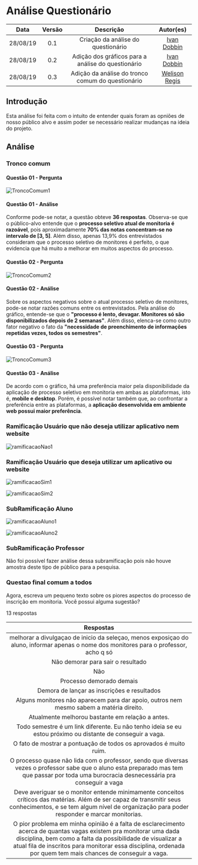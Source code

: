 # Análise Questionário

| Data | Versão | Descrição | Autor(es)|
|:----:|:------:|:---------:|:--------:|
| 28/08/19 | 0.1 | Criação da análise do questionário| [Ivan Dobbin](https://github.com/darmsDD) |
| 28/08/19 | 0.2 | Adição dos gráficos para a análise do questionário| [Ivan Dobbin](https://github.com/darmsDD) |
| 28/08/19 | 0.3 | Adição da análise do tronco comum do questionário | [Welison Regis](https://github.com/WelisonR) |


## Introdução
Esta análise foi feita com o intuito de entender quais foram as opniões de nosso público alvo e assim poder se necessário realizar mudanças na ideia do projeto.

## Análise

### Tronco comum

#### Questão 01 - Pergunta
![TroncoComum1](../assets/img/questionario/troncoComum1.png)

#### Questão 01 - Análise

Conforme pode-se notar, a questão obteve **36 respostas**. Observa-se que o público-alvo entende que o **processo seletivo atual de monitoria é razoável**, pois aproximadamente **70% das notas concentram-se no intervalo de [3, 5]**. Além disso, apenas 13,9% dos entrevistados consideram que o processo seletivo de monitores é perfeito, o que evidencia que há muito a melhorar em muitos aspectos do processo.

#### Questão 02 - Pergunta

![TroncoComum2](../assets/img/questionario/troncoComum2.png)

#### Questão 02 - Análise

Sobre os aspectos negativos sobre o atual processo seletivo de monitores, pode-se notar razões comuns entre os entrevistados. Pela análise do gráfico, entende-se que o **"processo é lento, devagar. Monitores só são disponibilizados depois de 2 semanas"**. Além disso, elenca-se como outro fator negativo o fato da **"necessidade de preenchimento de informações repetidas vezes, todos os semestres"**.

#### Questão 03 - Pergunta

![TroncoComum3](../assets/img/questionario/troncoComum3.png)

#### Questão 03 - Análise

De acordo com o gráfico, há uma preferência maior pela disponibilidade da aplicação de processo seletivo em monitoria em ambas as plataformas, isto é, **mobile e desktop**. Porém, é possível notar também que, ao confrontar a preferência entre as plataformas, a **aplicação desenvolvida em ambiente web possui maior preferência**.

### Ramificação Usuário que não deseja utilizar aplicativo nem website

![ramificacaoNao1](../assets/img/questionario/ramificacaoNao1.png)


### Ramificação Usuário que deseja utilizar um aplicativo ou website

![ramificacaoSim1](../assets/img/questionario/ramificacaoSim1.png)

![ramificacaoSim2](../assets/img/questionario/ramificacaoSim2.png)


### SubRamificação Aluno
![ramificacaoAluno1](../assets/img/questionario/subRamificacaoAluno1.png)

![ramificacaoAluno2](../assets/img/questionario/subRamificacaoAluno2.png)

### SubRamificação Professor
Não foi possível fazer análise dessa subramificação pois não houve amostra deste tipo de público para a pesquisa.

### Questao final comum a todos

Agora, escreva um pequeno texto sobre os piores aspectos do processo de inscrição em monitoria. Você possui alguma sugestão?

13 respostas

| Respostas|
|:-----------:|
|melhorar a divulgaçao de inicio da seleçao, menos exposiçao do aluno, informar apenas o nome dos monitores para o professor, acho q só|
|Não demorar para sair o resultado|
|Não|
|Processo demorado demais|
|Demora de lançar as inscrições e resultados|
|Alguns monitores não aparecem para dar apoio, outros nem mesmo sabem a matéria direito.|
|Atualmente melhorou bastante em relação a antes.|
|Todo semestre é um link diferente. Eu não tenho ideia se eu estou próximo ou distante de conseguir a vaga.|
|O fato de mostrar a pontuação de todos os aprovados é muito ruim.|
|O processo quase não lida com o professor, sendo que diversas vezes o professor sabe que o aluno esta preparado mas tem que passar por toda uma burocracia desnecessária pra conseguir a vaga|
|Deve averiguar se o monitor entende minimamente conceitos críticos das matérias. Além de ser capaz de transmitir seus conhecimentos, e se tem algum nível de organização para poder responder e marcar monitorias.|
|O pior problema em minha opinião é a falta de esclarecimento acerca de quantas vagas existem pra monitorar uma dada disciplina, bem como a falta da possibilidade de visualizar a atual fila de inscritos para monitorar essa disciplina, ordenada por quem tem mais chances de conseguir a vaga.|


